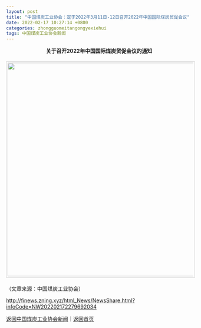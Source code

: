 ```yaml
---
layout: post
title: "中国煤炭工业协会：定于2022年3月11日-12日召开2022年中国国际煤炭贸促会议"
date: 2022-02-17 10:27:14 +0800
categories: zhongguomeitangongyexiehui
tags: 中国煤炭工业协会新闻
---
```

<p style="text-align:center;"><strong>关于召开2022年中国国际煤炭贸促会议的通知</strong></p><center style="text-align:center;"><img src="https://dfscdn.dfcfw.com/download/D24874911279146499512_w1653h2336.jpg" width="580" emheight="817" style="border:#d1d1d1 1px solid;padding:3px;margin:5px 0;" /></center><p class="em_media">（文章来源：中国煤炭工业协会）</p>

<http://finews.zning.xyz/html_News/NewsShare.html?infoCode=NW202202172279692034>

[返回中国煤炭工业协会新闻](//finews.withounder.com/category/zhongguomeitangongyexiehui.html)｜[返回首页](//finews.withounder.com/)
